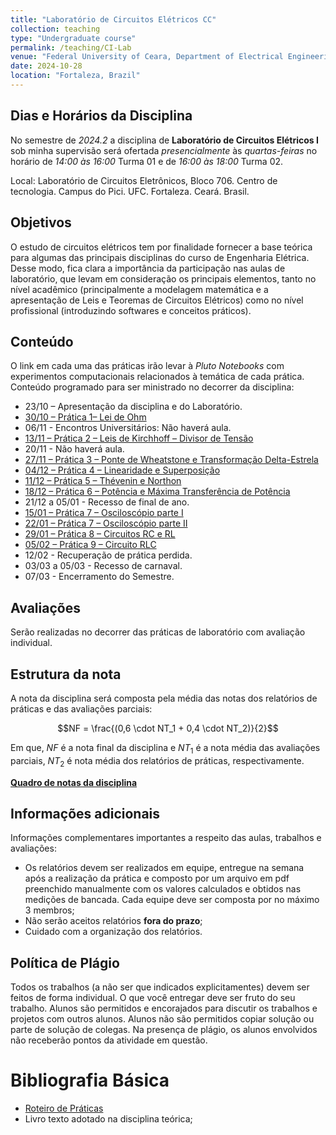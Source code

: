 ```yaml
---
title: "Laboratório de Circuitos Elétricos CC"
collection: teaching
type: "Undergraduate course"
permalink: /teaching/CI-Lab
venue: "Federal University of Ceara, Department of Electrical Engineering"
date: 2024-10-28
location: "Fortaleza, Brazil"
---
```


## Dias e Horários da Disciplina

No semestre de *2024.2* a disciplina de **Laboratório de Circuitos Elétricos I** sob minha supervisão será ofertada *presencialmente* às *quartas-feiras* no horário de *14:00 às 16:00* Turma 01 e de *16:00 às 18:00* Turma 02.

Local: Laboratório de Circuitos Eletrônicos, Bloco 706. Centro de tecnologia. Campus do Pici. UFC. Fortaleza. Ceará. Brasil.


## Objetivos

O estudo de circuitos elétricos tem por finalidade fornecer a base teórica para algumas das principais disciplinas do curso de Engenharia Elétrica. Desse modo, fica clara a importância da participação nas aulas de laboratório, que levam em consideração os principais elementos, tanto no nível acadêmico (principalmente a modelagem matemática e a apresentação de Leis e Teoremas de Circuitos Elétricos) como no nível profissional (introduzindo softwares e conceitos práticos).

## Conteúdo

O link em cada uma das práticas irão levar à *Pluto Notebooks* com experimentos computacionais relacionados à temática de cada prática.
Conteúdo programado para ser ministrado no decorrer da disciplina:

- 23/10 – Apresentação da disciplina e do Laboratório.
- [30/10 – Prática 1– Lei de Ohm](/files/CI-Lab/1-lei-de-ohm)
- 06/11 - Encontros Universitários: Não haverá aula.
- [13/11 – Prática 2 – Leis de Kirchhoff – Divisor de Tensão]()
- 20/11 - Não haverá aula.
- [27/11 – Prática 3 – Ponte de Wheatstone e Transformação Delta-Estrela]()
- [04/12 – Prática 4 – Linearidade e Superposição]()
- [11/12 – Prática 5 – Thévenin e Northon]()
- [18/12  – Prática 6 – Potência e Máxima Transferência de Potência]()
- 21/12 a 05/01 - Recesso de final de ano.
- [15/01  – Prática 7 – Osciloscópio parte I]()
- [22/01 – Prática 7 – Osciloscópio parte II]()
- [29/01 – Prática 8 – Circuitos RC e RL]()
- [05/02 – Prática 9 – Circuito RLC]()
- 12/02 - Recuperação de prática perdida.
- 03/03 a 05/03 - Recesso de carnaval.
- 07/03 - Encerramento do Semestre.

## Avaliações

Serão realizadas no decorrer das práticas de laboratório com avaliação individual.

## Estrutura da nota

A nota da disciplina será composta pela média das notas dos relatórios de práticas e das avaliações parciais:

$$NF = \frac{(0,6 \cdot NT_1 + 0,4 \cdot NT_2)}{2}$$

Em que, $NF$ é a nota final da disciplina e $NT_1$ é a nota média das avaliações parciais, $NT_2$ é nota média dos relatórios de práticas, respectivamente.

[**Quadro de notas da disciplina**](/teaching/CI-Lab/notas)

## Informações adicionais

Informações complementares importantes a respeito das aulas, trabalhos e avaliações:
- Os relatórios devem ser realizados em equipe, entregue na semana após a realização da prática e composto por um arquivo em pdf preenchido manualmente com os valores calculados e obtidos nas medições de bancada. Cada equipe deve ser composta por no máximo 3 membros;
- Não serão aceitos relatórios **fora do prazo**;
- Cuidado com a organização dos relatórios.

## Política de Plágio

Todos os trabalhos (a não ser que indicados explicitamentes) devem ser feitos de forma individual. O que você entregar deve ser fruto do seu trabalho. Alunos são permitidos e encorajados para discutir os trabalhos e projetos com outros alunos. Alunos não são permitidos copiar solução ou parte de solução de colegas. Na presença de plágio, os alunos envolvidos não receberão pontos da atividade em questão.

# Bibliografia Básica
- [Roteiro de Práticas](https://drive.google.com/file/d/1zaqSxv1e7krdH0J5psduGDslgaWDdW0a/view?usp=sharing)
- Livro texto adotado na disciplina teórica;


